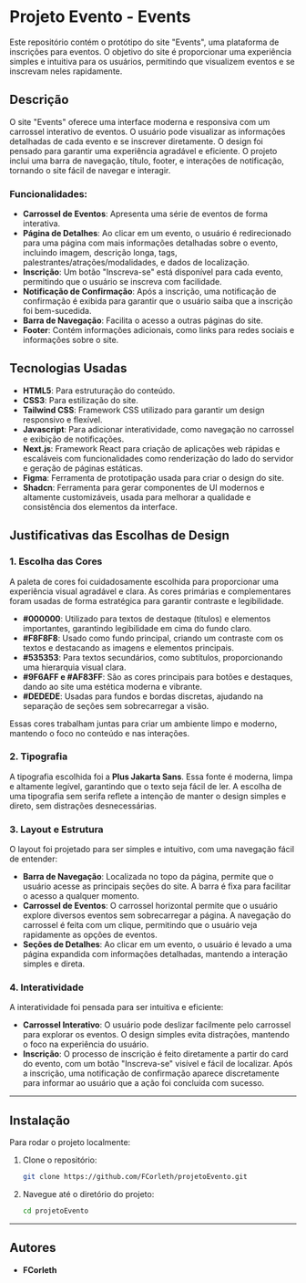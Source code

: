 # **Projeto Evento - Events**

Este repositório contém o protótipo do site "Events", uma plataforma de inscrições para eventos. O objetivo do site é proporcionar uma experiência simples e intuitiva para os usuários, permitindo que visualizem eventos e se inscrevam neles rapidamente.

## **Descrição**

O site "Events" oferece uma interface moderna e responsiva com um carrossel interativo de eventos. O usuário pode visualizar as informações detalhadas de cada evento e se inscrever diretamente. O design foi pensado para garantir uma experiência agradável e eficiente. O projeto inclui uma barra de navegação, título, footer, e interações de notificação, tornando o site fácil de navegar e interagir.

### **Funcionalidades:**
- **Carrossel de Eventos**: Apresenta uma série de eventos de forma interativa.
- **Página de Detalhes**: Ao clicar em um evento, o usuário é redirecionado para uma página com mais informações detalhadas sobre o evento, incluindo imagem, descrição longa, tags, palestrantes/atrações/modalidades, e dados de localização.
- **Inscrição**: Um botão "Inscreva-se" está disponível para cada evento, permitindo que o usuário se inscreva com facilidade.
- **Notificação de Confirmação**: Após a inscrição, uma notificação de confirmação é exibida para garantir que o usuário saiba que a inscrição foi bem-sucedida.
- **Barra de Navegação**: Facilita o acesso a outras páginas do site.
- **Footer**: Contém informações adicionais, como links para redes sociais e informações sobre o site.

## **Tecnologias Usadas**

- **HTML5**: Para estruturação do conteúdo.
- **CSS3**: Para estilização do site.
- **Tailwind CSS**: Framework CSS utilizado para garantir um design responsivo e flexível.
- **Javascript**: Para adicionar interatividade, como navegação no carrossel e exibição de notificações.
- **Next.js**: Framework React para criação de aplicações web rápidas e escaláveis com funcionalidades como renderização do lado do servidor e geração de páginas estáticas.
- **Figma**: Ferramenta de prototipação usada para criar o design do site.
- **Shadcn**: Ferramenta para gerar componentes de UI modernos e altamente customizáveis, usada para melhorar a qualidade e consistência dos elementos da interface.

## **Justificativas das Escolhas de Design**

### **1. Escolha das Cores**
A paleta de cores foi cuidadosamente escolhida para proporcionar uma experiência visual agradável e clara. As cores primárias e complementares foram usadas de forma estratégica para garantir contraste e legibilidade.

- **#000000**: Utilizado para textos de destaque (títulos) e elementos importantes, garantindo legibilidade em cima do fundo claro.
- **#F8F8F8**: Usado como fundo principal, criando um contraste com os textos e destacando as imagens e elementos principais.
- **#535353**: Para textos secundários, como subtítulos, proporcionando uma hierarquia visual clara.
- **#9F6AFF e #AF83FF**: São as cores principais para botões e destaques, dando ao site uma estética moderna e vibrante.
- **#DEDEDE**: Usadas para fundos e bordas discretas, ajudando na separação de seções sem sobrecarregar a visão.
  
Essas cores trabalham juntas para criar um ambiente limpo e moderno, mantendo o foco no conteúdo e nas interações.

### **2. Tipografia**
A tipografia escolhida foi a **Plus Jakarta Sans**. Essa fonte é moderna, limpa e altamente legível, garantindo que o texto seja fácil de ler. A escolha de uma tipografia sem serifa reflete a intenção de manter o design simples e direto, sem distrações desnecessárias.

### **3. Layout e Estrutura**
O layout foi projetado para ser simples e intuitivo, com uma navegação fácil de entender:
- **Barra de Navegação**: Localizada no topo da página, permite que o usuário acesse as principais seções do site. A barra é fixa para facilitar o acesso a qualquer momento.
- **Carrossel de Eventos**: O carrossel horizontal permite que o usuário explore diversos eventos sem sobrecarregar a página. A navegação do carrossel é feita com um clique, permitindo que o usuário veja rapidamente as opções de eventos.
- **Seções de Detalhes**: Ao clicar em um evento, o usuário é levado a uma página expandida com informações detalhadas, mantendo a interação simples e direta.

### **4. Interatividade**
A interatividade foi pensada para ser intuitiva e eficiente:
- **Carrossel Interativo**: O usuário pode deslizar facilmente pelo carrossel para explorar os eventos. O design simples evita distrações, mantendo o foco na experiência do usuário.
- **Inscrição**: O processo de inscrição é feito diretamente a partir do card do evento, com um botão "Inscreva-se" visível e fácil de localizar. Após a inscrição, uma notificação de confirmação aparece discretamente para informar ao usuário que a ação foi concluída com sucesso.

---

## **Instalação**

Para rodar o projeto localmente:

1. Clone o repositório:

   ```bash
   git clone https://github.com/FCorleth/projetoEvento.git
   ```

2. Navegue até o diretório do projeto:

   ```bash
   cd projetoEvento
   ```
---
## **Autores**

- **FCorleth**
